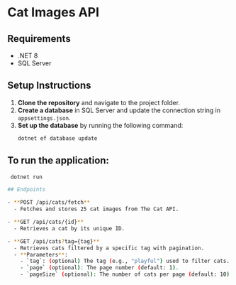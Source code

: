# Cat Images API

## Requirements
- .NET 8
- SQL Server

## Setup Instructions

1. **Clone the repository** and navigate to the project folder.
2. **Create a database** in SQL Server and update the connection string in `appsettings.json`.
3. **Set up the database** by running the following command:
   ```bash
   dotnet ef database update

## To run the application:
```bash
 dotnet run

## Endpoints

- **POST /api/cats/fetch**  
  - Fetches and stores 25 cat images from The Cat API.

- **GET /api/cats/{id}**  
  - Retrieves a cat by its unique ID.

- **GET /api/cats?tag={tag}**  
  - Retrieves cats filtered by a specific tag with pagination.  
  - **Parameters**:
    - `tag`: (optional) The tag (e.g., "playful") used to filter cats.
    - `page` (optional): The page number (default: 1).
    - `pageSize` (optional): The number of cats per page (default: 10).

